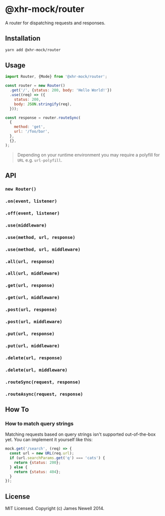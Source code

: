 # @xhr-mock/router

A router for dispatching requests and responses.

## Installation

```bash
yarn add @xhr-mock/router
```

## Usage

```js
import Router, {Mode} from '@xhr-mock/router';

const router = new Router()
  .get('/', {status: 200, body: 'Hello World!'})
  .use((req) => ({
    status: 200,
    body: JSON.stringify(req),
  }));

const response = router.routeSync(
  {
    method: 'get',
    url: '/foo/bar',
  },
  {},
);
```

> Depending on your runtime environment you may require a polyfill for `URL` e.g. `url-polyfill`.

## API

### `new Router()`

### `.on(event, listener)`

### `.off(event, listener)`

### `.use(middleware)`

### `.use(method, url, response)`

### `.use(method, url, middleware)`

### `.all(url, response)`

### `.all(url, middleware)`

### `.get(url, response)`

### `.get(url, middleware)`

### `.post(url, response)`

### `.post(url, middleware)`

### `.put(url, response)`

### `.put(url, middleware)`

### `.delete(url, response)`

### `.delete(url, middleware)`

### `.routeSync(request, response)`

### `.routeAsync(request, response)`

## How To

### How to match query strings

Matching requests based on query strings isn't supported out-of-the-box yet. You can implement it yourself like this:

```js
mock.get('/search', (req) => {
  const url = new URL(req.url);
  if (url.searchParams.get('q') === 'cats') {
    return {status: 200};
  } else {
    return {status: 404};
  }
});
```

## License

MIT Licensed. Copyright (c) James Newell 2014.
